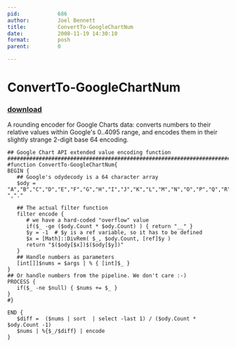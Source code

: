```yaml
---
pid:            686
author:         Joel Bennett
title:          ConvertTo-GoogleChartNum
date:           2008-11-19 14:30:10
format:         posh
parent:         0

---
```


# ConvertTo-GoogleChartNum

### [download](//scripts/686.ps1)

A rounding encoder for Google Charts data: converts numbers to their relative values within Google's 0..4095 range, and encodes them in their slightly strange 2-digit base 64 encoding.

```posh
## Google Chart API extended value encoding function
#########################################################################
#function ConvertTo-GoogleChartNum{
BEGIN {
   ## Google's odydecody is a 64 character array
   $ody = "A","B","C","D","E","F","G","H","I","J","K","L","M","N","O","P","Q","R","S","T","U","V","W","X","Y","Z","a","b","c","d","e","f","g","h","i","j","k","l","m","n","o","p","q","r","s","t","u","v","w","x","y","z","0","1","2","3","4","5","6","7","8","9","-","."

   ## The actual filter function
   filter encode {
      # we have a hard-coded "overflow" value 
      if($_ -ge ($ody.Count * $ody.Count) ) { return "__" } 
      $y = -1  # $y is a ref variable, so it has to be defined
      $x = [Math]::DivRem( $_, $ody.Count, [ref]$y )
      return "$($ody[$x])$($ody[$y])"
   }
   ## Handle numbers as parameters
   [int[]]$nums = $args | % { [int]$_ }
}
## Or handle numbers from the pipeline. We don't care :-)
PROCESS {
   if($_ -ne $null) { $nums += $_ }
}
#}

END {
   $diff =  ($nums | sort  | select -last 1) / ($ody.Count * $ody.Count -1)
   $nums | %{$_/$diff} | encode
}
```
